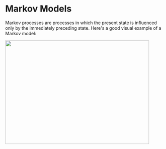 # Markov Models #

Markov processes are processes in which the present state is influenced only by the immediately preceding state. Here's a good visual example of a Markov model: 

<a href="http://guizzetti.ca/blog/2012/04/markov-models-or-the-future-is-now/" target="_blank"><img src="http://guizzetti.ca/blog/wp-content/uploads/2012/04/3state_markov.jpg" width="457" height="329">